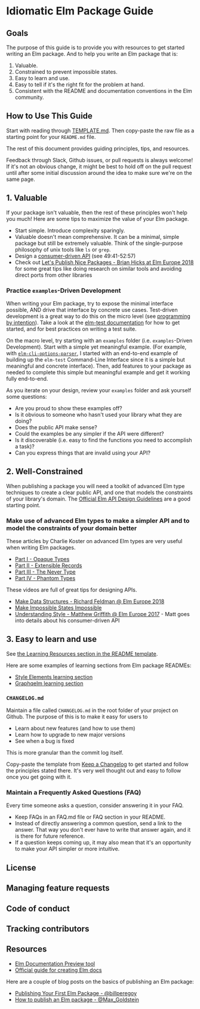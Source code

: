 # Idiomatic Elm Package Guide

## Goals

The purpose of this guide is to provide you with resources to get started writing an Elm package. And to
help you write an Elm package that is:

1. Valuable.
1. Constrained to prevent impossible states.
1. Easy to learn and use.
1. Easy to tell if it's the right fit for the problem at hand.
1. Consistent with the README and documentation conventions in the Elm community.

## How to Use This Guide

Start with reading through [TEMPLATE.md](./TEMPLATE.md). Then copy-paste the raw file as a starting point for your `README.md` file.

The rest of this document provides guiding principles, tips, and resources.

Feedback through Slack, Github issues, or pull requests is always welcome! If it's not an obvious change, it might be best to hold off on the pull request until after some initial discussion around the idea to make sure we're on the same page.

## 1. Valuable

If your package isn't valuable, then the rest of these principles won't help you much! Here are some tips to maximize the value of your Elm package.

* Start simple. Introduce complexity sparingly.
* Valuable doesn't mean comprehensive. It can be a minimal, simple package but still be extremely valuable. Think of the single-purpose philosophy of unix tools like `ls` or `grep`.
* Design a [consumer-driven API](https://youtu.be/t-2GiOuLRZc?t=49m41s) (see 49:41-52:57)
* Check out [Let's Publish Nice Packages - Brian Hicks at Elm Europe 2018](https://www.youtube.com/watch?v=yVn7FOQuwDM) for some great tips like doing research on similar tools and avoiding direct ports from other libraries

### Practice `examples`-Driven Development

When writing your Elm package, try to expose the minimal interface possible, AND drive that interface by concrete use cases. Test-driven development is a great way to do this on the micro level (see [programming by intention](https://tobeagile.com/2016/08/31/programming-by-intention/)). Take a look at the [elm-test documentation](https://github.com/elm-community/elm-test) for how to get started, and for best practices on writing a test suite.

On the macro level, try starting with an `examples` folder (i.e. `examples`-Driven Development). Start with a simple yet meaningful example. (For example, with [`elm-cli-options-parser`](https://github.com/dillonkearns/elm-cli-options-parser), I started with an end-to-end example of building up the `elm-test` Command-Line Interface since it is a simple but meaningful and concrete interface). Then, add features to your package as needed to complete this simple but meaningful example and get it working fully end-to-end.

As you iterate on your design, review your `examples` folder and ask yourself some questions:

* Are you proud to show these examples off?
* Is it obvious to someone who hasn't used your library what they are doing?
* Does the public API make sense?
* Could the examples be any simpler if the API were different?
* Is it discoverable (i.e. easy to find the functions you need to accomplish a task)?
* Can you express things that are invalid using your API?

## 2. Well-Constrained

When publishing a package you will need a toolkit of advanced Elm type techniques to create a clear public API, and one that models the constraints of your library's domain. The [Official Elm API Design Guidelines](http://package.elm-lang.org/help/design-guidelines) are a good starting point.

### Make use of advanced Elm types to make a simpler API and to model the constraints of your domain better

These articles by Charlie Koster on advanced Elm types are very useful when writing Elm packages.

* [Part I - Opaque Types](https://medium.com/@ckoster22/advanced-types-in-elm-opaque-types-ec5ec3b84ed2)
* [Part II - Extensible Records](https://medium.com/@ckoster22/advanced-types-in-elm-extensible-records-67e9d804030d)
* [Part III - The Never Type](https://medium.com/@ckoster22/advanced-types-in-elm-the-never-type-ca9b3297bbd4)
* [Part IV - Phantom Types](https://medium.com/@ckoster22/advanced-types-in-elm-phantom-types-808044c5946d)

These videos are full of great tips for designing APIs.

* [Make Data Structures - Richard Feldman @ Elm Europe 2018](https://www.youtube.com/watch?v=x1FU3e0sT1I)
* [Make Impossible States Impossible](https://www.youtube.com/watch?v=IcgmSRJHu_8)
* [Understanding Style - Matthew Griffith @ Elm Europe 2017](https://www.youtube.com/watch?v=NYb2GDWMIm0) - Matt goes into details about his consumer-driven API

## 3. Easy to learn and use

See [the Learning Resources section in the README template](https://github.com/dillonkearns/idiomatic-elm-package-guide/blob/master/TEMPLATE.md#learning-resources).

Here are some examples of learning sections from Elm package READMEs:

* [Style Elements learning section](https://github.com/mdgriffith/style-elements/tree/9c36d062f55e0a2b32e5b0158037ed8ff91adcd7#resources-to-get-you-started)
* [Graphqelm learning section](https://github.com/dillonkearns/graphqelm#learning-resources)

### `CHANGELOG.md`

Maintain a file called `CHANGELOG.md` in the root folder of your project on Github. The purpose of this is to make it easy for users to

* Learn about new features (and how to use them)
* Learn how to upgrade to new major versions
* See when a bug is fixed

This is more granular than the commit log itself.

Copy-paste the template from [Keep a Changelog](https://keepachangelog.com/) to get started and follow the principles stated there. It's very well thought out and easy to follow once you get going with it.

### Maintain a Frequently Asked Questions (FAQ)

Every time someone asks a question, consider answering it in your FAQ.

* Keep FAQs in an FAQ.md file or FAQ section in your README.
* Instead of directly answering a common question, send a link to the answer. That way you don't ever have to write that answer again, and it is there for future reference.
* If a question keeps coming up, it may also mean that it's an opportunity to make your API simpler or more intuitive.

## License

## Managing feature requests

## Code of conduct

## Tracking contributors

## Resources

* [Elm Documentation Preview tool](http://package.elm-lang.org/help/docs-preview)
* [Official guide for creating Elm docs](http://package.elm-lang.org/help/documentation-format)

Here are a couple of blog posts on the basics of publishing an Elm package:

* [Publishing Your First Elm Package - @billperegoy](https://becoming-functional.com/publishing-your-first-elm-package-13d984a1200a)
* [How to publish an Elm package - @Max_Goldstein](https://medium.com/@Max_Goldstein/how-to-publish-an-elm-package-3053b771e545)
